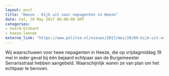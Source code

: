 ```yaml
---
layout: post
title: "Heeze - Kijk uit voor nepagenten in Heeze"
date: Sat, 20 May 2017 08:00:00 GMT
categories: 
- noord-brabant 
- heeze-leende 
externe_link: "https://www.politie.nl/nieuws/2017/mei/20/09-kijk-uit-voor-nepagenten-in-heeze.html"
---
```


Wij waarschuwen voor twee nepagenten in Heeze, die op vrijdagmiddag 19 mei in ieder geval bij één bejaard echtpaar aan de Burgemeester Serrarisstraat hebben aangebeld. Waarschijnlijk waren ze van plan om het echtpaar te beroven.
